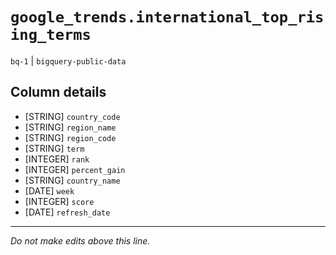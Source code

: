 # `google_trends.international_top_rising_terms`
`bq-1` | `bigquery-public-data`

## Column details
* [STRING]    `country_code`
* [STRING]    `region_name`
* [STRING]    `region_code`
* [STRING]    `term`
* [INTEGER]   `rank`
* [INTEGER]   `percent_gain`
* [STRING]    `country_name`
* [DATE]      `week`
* [INTEGER]   `score`
* [DATE]      `refresh_date`

-------------------------------------------------------------------------------
*Do not make edits above this line.*
